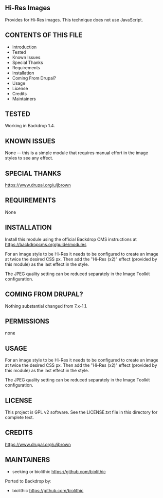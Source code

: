 Hi-Res Images
---------------------

Provides for Hi-Res images. This technique does not use JavaScript.

CONTENTS OF THIS FILE
---------------------

 - Introduction
 - Tested
 - Known Issues
 - Special Thanks
 - Requirements
 - Installation
 - Coming From Drupal?
 - Usage
 - License
 - Credits
 - Maintainers

TESTED
-----

Working in Backdrop 1.4.

KNOWN ISSUES
---------------------

None -- this is a simple module that requires manual effort in the image styles to see any effect.

SPECIAL THANKS
--------------

<https://www.drupal.org/u/jbrown>

REQUIREMENTS
------------

None

INSTALLATION
------------

Install this module using the official Backdrop CMS instructions at https://backdropcms.org/guide/modules

For an image style to be Hi-Res it needs to be configured to create an image at twice the desired CSS px. Then add the "Hi-Res (x2)" effect (provided by this module) as the last effect in the style.

The JPEG quality setting can be reduced separately in the Image Toolkit configuration.

COMING FROM DRUPAL?
-------------------

Nothing substantial changed from 7.x-1.1.

PERMISSIONS
------------

none

USAGE
-----

For an image style to be Hi-Res it needs to be configured to create an image at twice the desired CSS px. Then add the "Hi-Res (x2)" effect (provided by this module) as the last effect in the style.

The JPEG quality setting can be reduced separately in the Image Toolkit configuration.


LICENSE
-------

This project is GPL v2 software. See the LICENSE.txt file in this directory for complete text.

CREDITS
-----------

<https://www.drupal.org/u/jbrown>

MAINTAINERS
-----------

- seeking or biolithic <https://github.com/biolithic>

Ported to Backdrop by:

- biolithic <https://github.com/biolithic>
